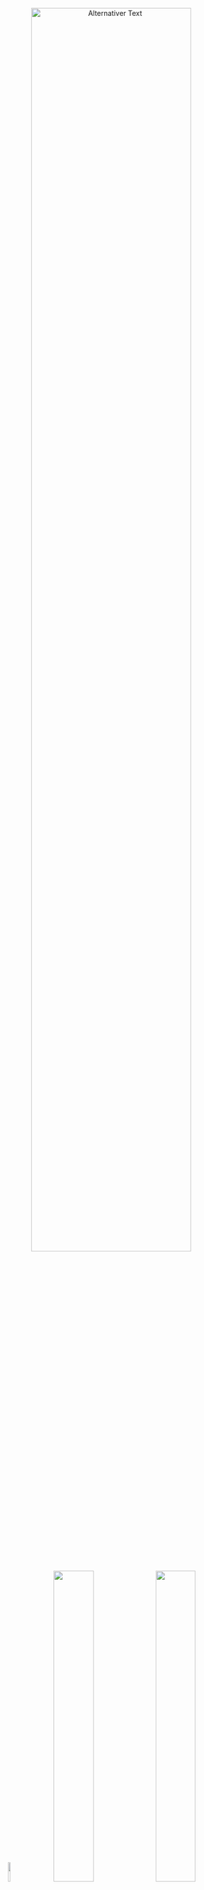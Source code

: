 <br>
<div align="center"> 
<a id="header"><img src="https://chaosaiart.de/nodes/workflows/elements/logo_2.png?v=4" alt="Alternativer Text" width="80%"></a>
</div><br>
<div align="center"> 
  <a href="#"><img src="https://chaosaiart.de/nodes/workflows/elements/placeholder_button_00.png?v=4" alt="" width="10%"></a>
  <a href="https://hire.chaosaiart.com/"><img src="https://chaosaiart.de/nodes/workflows/elements/h_b_1.png?v=4" alt="" width="40%"></a>
  <a href="https://chaosaiart.com/#support_me"><img src="https://chaosaiart.de/nodes/workflows/elements/h_b_2.png?v=4" alt="" width="40%"></a>
  <a href="#"><img src="https://chaosaiart.de/nodes/workflows/elements/placeholder_button_00.png?v=4" alt="" width="10%"></a>
 </div> 
<br><br><br>
<a id="Overview"><img src="https://chaosaiart.de/nodes/workflows/elements/overview.png?v=4" alt="Alternativer Text" width="100%"></a>   
<br>
<div align="center"> 
  <a href="#Install"><img src="https://chaosaiart.de/nodes/workflows/elements/d1.png?v=4"  width="25%"></a>
  <a href="#Workflows"><img src="https://chaosaiart.de/nodes/workflows/elements/d2.png?v=4"  width="25%"></a>
  <a href="#Nodes"><img src="https://chaosaiart.de/nodes/workflows/elements/d3.png?v=4"  width="25%"></a>
</div>
<div align="center">
  <a href="#Support"><img src="https://chaosaiart.de/nodes/workflows/elements/d4_2.png?v=4"  width="25%"></a> 
  <a href="#Info"><img src="https://chaosaiart.de/nodes/workflows/elements/d5.png?v=4"  width="25%"></a>
  <a href="https://github.com/chaosaiart/Chaosaiart-Nodes/blob/main/WISH_LIST.md"><img src="https://chaosaiart.de/nodes/workflows/elements/d6.png?v=4"  width="25%"></a>
</div>
<br><br> 
<div align="center">  
    <img src="https://chaosaiart.de/nodes/workflows/elements/overview_h1.png?v=4" alt="Use Case:" width="65%"> <br>
    LowVRAM Animation<br><br><br> 
    <img src="https://chaosaiart.de/nodes/workflows/elements/overview_h3.png?v=4" alt="Examples" width="65%"> <br>
    <img src="https://chaosaiart.de/nodes/workflows/elements/examples_headline_3.png?v=4" alt="txt2img" width="50%"> <br>
    <div align="center"> 
        <img src="https://github.com/chaosaiart/examples/blob/main/Chaosaiart-Nodes/e_img2video_1.gif" width="25%">
        <img src="https://github.com/chaosaiart/examples/blob/main/Chaosaiart-Nodes/e_img2video_2.gif" width="25%">
    </div><br>
    <a href="https://chaosaiart.de/nodes/?json=Animation_img2video">
        <img src="https://chaosaiart.de/nodes/workflows/elements/workflow_dl.png?v=4" width="20%"></a> <br><br><br>
    <img src="https://chaosaiart.de/nodes/workflows/elements/examples_headline_1.png?v=4" alt="txt2img" width="50%"> <br>
    <div align="center">
        <img src="https://github.com/chaosaiart/examples/blob/main/Chaosaiart-Nodes/e1.gif" width="25%">
        <img src="https://github.com/chaosaiart/examples/blob/main/Chaosaiart-Nodes/e2.gif" width="25%">
        <img src="https://github.com/chaosaiart/examples/blob/main/Chaosaiart-Nodes/e3.gif" width="25%">
    </div><br>
    <a href="https://chaosaiart.de/nodes/?json=Animation_txt2video"><img src="https://chaosaiart.de/nodes/workflows/elements/workflow_dl.png?v=4" width="20%"></a> <br><br><br>
    <img src="https://chaosaiart.de/nodes/workflows/elements/examples_headline_2.png?v=4" alt="" width="50%"> <br>
    Work in Progress. 
    <br><br>
    <br>  
    <img src="https://chaosaiart.de/nodes/workflows/elements/overview_h2.png?v=4" alt="Further Use" width="65%"> <br>
    Simplified workflow, VAE inclusion in KSampler<br>
    Workflow automation, e.g., changing checkpoints<br>
    Logical process for testing elements like Controlnet<br>
    Rethinking workflows with switches<br><br><br> 
    <img src="https://chaosaiart.de/nodes/workflows/elements/overview_h4.png?v=4>" alt="Importen" width="65%"> <br>
    This node is based on frame-to-frame generation (img after img).<br>
    This means it is VRAM efficient and suitable for GPUs with low VRAM.<br><br>
    Additional: Chaosaiart-Node is in the early phase, <br>more nodes will be added + Bug fixes + changes.<br><br><br>
</div>
<br>
<a id="Install" name="Install">
<img src="https://chaosaiart.de/nodes/workflows/elements/Install.png?v=4" alt="Install" width="100%"> 
</a>
 
<br>
<div align="center"> 
  <a href="#Install_full"><img src="https://chaosaiart.de/nodes/workflows/elements/h1_2.png?v=4" alt="Manuel" width="25%"></a> 
  <a href="#Install_manager"><img src="https://chaosaiart.de/nodes/workflows/elements/h3.png?v=4" alt="ComfyUI Manager" width="25%"></a>
  <!--a href="#Install_git"><img src="https://chaosaiart.de/nodes/workflows/elements/h2.png?v=4" alt="Git" width="25%"></a-->
</div>
     
<br>
 
<a id="Install_full"> 
<img src="https://chaosaiart.de/nodes/workflows/elements/i1_2.png?v=4" width="100%"> 
</a>
<br>
<dl>
  <dd>
    <dl>
      <dd>  
      1. Install <a href="https://github.com/comfyanonymous/ComfyUI?tab=readme-ov-file#installing">ComfyUI</a><br>
      2. Download <a href="https://github.com/chaosaiart/Chaosaiart-Nodes/archive/refs/heads/main.zip">Chaosaiart-Nodes</a><br>
      3. Unzip Chaosaiart-Nodes with <a href="https://7-zip.org/">7zip</a><br>
      4. Grab the Unzipped "Chaosaiart-Nodes" folder<br>
      5. go into ComfyUI Folder, then "../comfyUI/custom_nodes/" place it in.<br> 
      <img src="https://chaosaiart.de/nodes/workflows/elements/not_do.png?v=4" alt="" width="40%"><br><br>
      6. Windows:
      <br>
      <dl><dd><dl><dd>Use the Install_windows file in the "Chaosaiart-Nodes" folder<br>
      </dd></dl>      
      Linux:  

    pip install opencv-python & pip install tqdm
If you are using a virtual environment (venv), make sure it is activated before installation. 
</dd></dl>
<br> 
<!--7. get a good checkpoint, like <a href="https://civitai.com/models/9409?modelVersionId=30163">Anything5</a> ( Folder: ../ComfyUI/models/checkpoints )    
</dl-->
<div align="center"> 
Open ComfyUI, Load or Drag & Drop one of the <a href="#workflow_overview">workflows</a>.    
</div>     
<br>
<br>
</dl>  
</dd>
</dl>
</dd>
</dl>  

<a id="Install_manager">
<img src="https://chaosaiart.de/nodes/workflows/elements/i3.png?v=4" alt="" width="100%">
</a>
<br>
<dl>
  <dd>
    <dl>
      <dd>   
      1. Install <a href="https://github.com/comfyanonymous/ComfyUI?tab=readme-ov-file#installing">ComfyUI</a><br>
      2. Install <a href="https://github.com/ltdrdata/ComfyUI-Manager">ComfyUI Manager</a><br>
      3. Open Manager, Use "Install via Git URL".<br>
      4. Command:
      
    https://github.com/chaosaiart/Chaosaiart-Nodes
<!--x>    
5. get a good checkpoint, like <a href="https://civitai.com/models/9409?modelVersionId=30163">Anything5</a> ( Folder: ../ComfyUI/models/checkpoints )</x>
<br--><br>
<div align="center"> 
Open ComfyUI, Load or Drag & Drop one of the <a href="#workflow_overview">workflows</a>.    
</div>      
<br>
<br>
</dl></dd></dl>  


<!--a id="Install_git">
<img src="https://chaosaiart.de/nodes/workflows/elements/i2.png?v=4" alt="Install" width="100%">
</a>
<br>
<dl>
  <dd>
    <dl>
      <dd> 
        1. Install <a href="https://github.com/comfyanonymous/ComfyUI?tab=readme-ov-file#installing">ComfyUI</a><br>
        2. Install <a href="https://git-scm.com/downloads">git</a><br>
        3. Open the ComfyUI folder, then "../ComfyUI/custom_nodes"<br>
        <br>
    <dl>
      <dd> 
        Windows:
        <dl><dd>   
          4. Use the folder path, type CMD<br>
          5. Use the command in CMD:<br>

    git clone https://github.com/chaosaiart/Chaosaiart-Nodes
<x>6. Use the Install_windows file in the "Chaosaiart-Nodes" folder<br> 
7. get a good checkpoint, like <a href="https://civitai.com/models/9409?modelVersionId=30163">Anything5</a> ( Folder: ../ComfyUI/models/checkpoints )</x><br> 
<div align="center"> 
Open ComfyUI, Load or Drag & Drop one of the <a href="#workflow_overview">workflows</a>.<br> 
</div>      
        <br>
        </dd>
        Linux:
        <dl><dd> 
        4. use:
    
    git clone https://github.com/chaosaiart/Chaosaiart-Nodes 
<br>
5. use: 

    pip install opencv-python & pip install tqdm
If you are using a virtual environment (venv), make sure it is activated before installation.
<x> <br><br>
6. get a good checkpoint, like <a href="https://civitai.com/models/9409?modelVersionId=30163">Anything5</a> ( Folder: ../ComfyUI/models/checkpoints )</x><br> 
<br><br>
<div align="center"> 
Open ComfyUI, Load or Drag & Drop one of the <a href="#workflow_overview">workflows</a>.    
</div>      
</dd></dl></dd></dl></dd></dl></dd></dl>     
<br>
<br-->

 
   
<a id="Workflows" name="Workflows">
<img src="https://chaosaiart.de/nodes/workflows/elements/workflows.png?v=4" alt="Workflows" width="100%">
</a> 

<div align="center">  
  <a href="#Workflow_basic"><img src="https://chaosaiart.de/nodes/workflows/elements/wi_1.png?v=4" alt="Install" width="25%"></a> 
  <a href="#Workflow_animation"><img src="https://chaosaiart.de/nodes/workflows/elements/wi_2_2.png?v=4" alt="Install" width="25%"></a> 
  <a href="#Workflow_expert"><img src="https://chaosaiart.de/nodes/workflows/elements/wi_3.png?v=4" alt="Install" width="25%"></a>  
</div> <br><br><br>
<a id="Workflow_basic">
  <img src="https://chaosaiart.de/nodes/workflows/elements/w1.png?v=4" alt="Workflows" width="100%">
</a>
<div>
<dl>
  <dd>
    <dl>
      <dd>
      <a id="workflow_overview"></a>
      <div align="center">  
        <a href="#workflow_3"><img src="https://chaosaiart.de/nodes/workflows/elements/wi_b_3.png?v=4" width="30%"></a>
        <a href="#workflow_4"><img src="https://chaosaiart.de/nodes/workflows/elements/wi_b_4.png?v=4" width="30%"></a>
        <a href="#workflow_5"><img src="https://chaosaiart.de/nodes/workflows/elements/wi_b_5.png?v=4" width="30%"></a>
      </div>
      <div align="center">  
        <a href="#workflow_2"><img src="https://chaosaiart.de/nodes/workflows/elements/wi_b_2.png?v=4" width="30%"></a>
        <a href="#workflow_9"><img src="https://chaosaiart.de/nodes/workflows/elements/wi_b_9.png?v=4" width="30%"></a>
        <a href="#workflow_8"><img src="https://chaosaiart.de/nodes/workflows/elements/wi_b_8.png?v=4" width="30%"></a>
      </div>
      <div align="center">  
        <a href="#workflow_1"><img src="https://chaosaiart.de/nodes/workflows/elements/wi_b_1.png?v=4" width="30%"></a>
        <a href="#workflow_6"><img src="https://chaosaiart.de/nodes/workflows/elements/wi_b_6.png?v=4" width="30%"></a>
        <a href="#workflow_7"><img src="https://chaosaiart.de/nodes/workflows/elements/wi_b_7.png?v=4" width="30%"></a> 
      </div>
      <div align="center">  
        <a href="#workflow_10"><img src="https://chaosaiart.de/nodes/workflows/elements/wi_b_10.png?v=4" width="30%"></a>
        <a href="#workflow_11"><img src="https://chaosaiart.de/nodes/workflows/elements/wi_b_11.png?v=4" width="30%"></a> 
        <a href="#workflow_12"><img src="https://chaosaiart.de/nodes/workflows/elements/wi_b_12.png?v=4" width="30%"></a> 
      </div>
      <div align="center">  
        <a href="#workflow_14"><img src="https://chaosaiart.de/nodes/workflows/elements/wi_b_14.png?v=4" width="30%"></a> 
        <a href="#workflow_15"><img src="https://chaosaiart.de/nodes/workflows/elements/wi_b_15.png?v=4" width="30%"></a> 
        <a href="#workflow_16"><img src="https://chaosaiart.de/nodes/workflows/elements/wi_b_16.png?v=4" width="30%"></a> 
      </div>
      <!-- Checkpoint Changer --->
      <a id="workflow_3"></a><br><br>
      <img src="https://chaosaiart.de/nodes/workflows/elements/wi_b_3.png?v=4" width="30%"><br> 
      <dl><dd>
      Change Checkpoint, you can specify when.<br>
      1x Frame = 1x generated Img / Batch<br>
      <img src="https://chaosaiart.de/nodes/workflows/img/Basic_Checkpoint_changing.jpg?v=4" width="100%"><br>
      <div align="center"><a href="https://chaosaiart.de/nodes/?json=Basic_Checkpoint_changing">
        <img src="https://chaosaiart.de/nodes/workflows/elements/workflow_dl.png?v=4" width="20%">
      </a> 
      </div>
      <!-- Prompt Changer --->
      <a id="workflow_4"></a><br><br>
      </dl>
      <img src="https://chaosaiart.de/nodes/workflows/elements/wi_b_4.png?v=4" width="30%"><br> 
      <dl><dd>
      Change Prompt, you can specify when.<br>
      1x Frame = 1x generated Img / Batch<br>
      <img src="https://chaosaiart.de/nodes/workflows/img/Basic_Prompt_changing.jpg?v=4" width="100%"><br>
      <div align="center"><a href="https://chaosaiart.de/nodes/?json=Basic_Prompt_changing"><img src="https://chaosaiart.de/nodes/workflows/elements/workflow_dl.png?v=4" width="20%"></a> 
      </div>
      <!-- Checkpoint & Prompt Changer -->
      <a id="workflow_5"></a>
      <br><br>
      </dl> 
      <img src="https://chaosaiart.de/nodes/workflows/elements/wi_b_5.png?v=4" width="30%"><br> 
      <dl><dd>
      Change Checkpoint & Prompt, you can specify when.<br>
      1x Frame = 1x generated Img / Batch<br>
      <img src="https://chaosaiart.de/nodes/workflows/img/Basic_Checkpoint_Prompt_changing.jpg?v=4" width="100%"><br>
      <div align="center"><a href="https://chaosaiart.de/nodes/?json=Basic_Checkpoint_Prompt_changing"><img src="https://chaosaiart.de/nodes/workflows/elements/workflow_dl.png?v=4" width="20%"></a> 
      </div>
      <!-- Batch Loader -->
      <a id="workflow_2"></a>
      <br><br>
      </dl>
      <img src="https://chaosaiart.de/nodes/workflows/elements/wi_b_2.png?v=4" width="30%"><br> 
      <dl><dd>
      Basic img2img Batch Loader<br>
      Select folder, Each generation uses the next image.<br>
      You also can Repeat Img.<br>
      <img src="https://chaosaiart.de/nodes/workflows/img/Basic_Image_Batch_img2img.jpg?v=4" width="100%"><br>
      <div align="center"><a href="https://chaosaiart.de/nodes/?json=Basic_Image_Batch_img2img"><img src="https://chaosaiart.de/nodes/workflows/elements/workflow_dl.png?v=4" width="20%"></a> 
      </div>
      <br>
      Basic Controlnet Batch Loader<br>
      Select folder, Each generation uses the next image.<br>
      You also can Repeat Img.<br>
      <img src="https://chaosaiart.de/nodes/workflows/img/Basic_Image_Batch_controlnet.jpg?v=4" width="100%"><br>
      <div align="center"><a href="https://chaosaiart.de/nodes/?json=Basic_Image_Batch_controlnet"><img src="https://chaosaiart.de/nodes/workflows/elements/workflow_dl.png?v=4" width="20%"></a> 
      </div>
      <!-- Video2img-->
      <a id="workflow_9"></a>
      <br><br>
      </dl> 
      <img src="https://chaosaiart.de/nodes/workflows/elements/wi_b_9.png?v=4" width="30%"><br> 
      <dl><dd>
      Splitt Video in to Frames / img 
      <img src="https://chaosaiart.de/nodes/workflows/img/Basic_video2img.jpg?v=4" width="100%"><br>  
      <div align="center"><a href="https://chaosaiart.de/nodes/?json=Basic_video2img"><img src="https://chaosaiart.de/nodes/workflows/elements/workflow_dl.png?v=4" width="20%"></a> 
      </div>
      <!-- img2video -->
      <a id="workflow_8"></a>
      <br><br>
      </dl>
      <img src="https://chaosaiart.de/nodes/workflows/elements/wi_b_8.png?v=4" width="30%"><br> 
      <dl><dd>
      Stitching Image to Video
      <img src="https://chaosaiart.de/nodes/workflows/img/Basic_img2video.jpg?v=4" width="100%"><br>  
      <div align="center"><a href="https://chaosaiart.de/nodes/?json=Basic_img2video"><img src="https://chaosaiart.de/nodes/workflows/elements/workflow_dl.png?v=4" width="20%"></a> 
      </div><br><br> 
      Stitching Image to Gif 
      <img src="https://chaosaiart.de/nodes/workflows/img/Basic_img2gif.jpg?v=4" width="100%"><br>  
      <div align="center"><a href="https://chaosaiart.de/nodes/?json=Basic_img2gif"><img src="https://chaosaiart.de/nodes/workflows/elements/workflow_dl.png?v=4" width="20%"></a> 
      </div>
      <!-- Cache Reloader -->
      <a id="workflow_1"></a>
      <br><br>  
      </dl>
      <img src="https://chaosaiart.de/nodes/workflows/elements/wi_b_1.png?v=4" width="30%"><br> 
      <dl><dd>
      First Step for Animation<br>
      Cache a Img for the next generate, in this Case Img2img. 
      My <a href="#wi_b_4">Promptchanger workflow</a> has been implemented. Prompt Changer<br> 
      <img src="https://chaosaiart.de/nodes/workflows/img/Basic_img2img_cache_animation.jpg?v=4" width="100%"><br>  
      <div align="center"><a href="https://chaosaiart.de/nodes/?json=Basic_img2img_cache_animation"><img src="https://chaosaiart.de/nodes/workflows/elements/workflow_dl.png?v=4" width="20%"></a> 
      </div>
      <!-- Controlnet Changer -->
      <a id="workflow_6"></a>
      <br><br>
      </dl>
      <img src="https://chaosaiart.de/nodes/workflows/elements/wi_b_6.png?v=4" width="30%"><br> 
      <dl><dd>
      Change Controlnet Settings by Counting.<br>
      1x Frame = 1x generated Img / Batch = Step<br>
      You will need <a href="https://civitai.com/models/38784?modelVersionId=44716">Canny Model<a>
      <img src="https://chaosaiart.de/nodes/workflows/img/Basic_controlnet_start_end_steps_changing.jpg?v=4" width="100%"><br>
      <div align="center"><a href="https://chaosaiart.de/nodes/?json=Basic_controlnet_start_end_steps_changing"><img src="https://chaosaiart.de/nodes/workflows/elements/workflow_dl.png?v=4" width="20%"></a> 
      </div>
      <!-- Save Prompt -->
      <a id="workflow_7"></a>
      <br><br>
      </dl>
      <img src="https://chaosaiart.de/nodes/workflows/elements/wi_b_7.png?v=4" width="30%"><br> 
      <dl><dd>
      Save and Load your Prompt + Simple Workflow.<br>
      For Loading & Saving Text you need to Install this <a href="https://github.com/pythongosssss/ComfyUI-Custom-Scripts?tab=readme-ov-file#installation">Custom Node</a>
      <img src="https://chaosaiart.de/nodes/workflows/img/Basic_save_load_Prompts.jpg?v=4" width="100%"><br>
      <div align="center"><a href="https://chaosaiart.de/nodes/?json=Basic_save_load_Prompts"><img src="https://chaosaiart.de/nodes/workflows/elements/workflow_dl.png?v=4" width="20%"></a> 
      </div>
      <!-- Switch -->
      <a id="workflow_10"></a>
      <br><br>
      </dl>
      <img src="https://chaosaiart.de/nodes/workflows/elements/wi_b_10.png?v=4" width="30%"><br> 
      <dl><dd>
      Using Any-Switch to control any input at any time.
      <img src="https://chaosaiart.de/nodes/workflows/img/Basic_Any_Switch_Count.jpg?v=4" width="100%"><br>
      <div align="center"><a href="https://chaosaiart.de/nodes/?json=Basic_Any_Switch_Count"><img src="https://chaosaiart.de/nodes/workflows/elements/workflow_dl.png?v=4" width="20%"></a> 
      </div>
      <!-- Array -->
      <a id="workflow_11"></a>
      <br><br>
      </dl>
      <img src="https://chaosaiart.de/nodes/workflows/elements/wi_b_11.png?v=4" width="30%"><br> 
      <dl><dd>
      Utilize arrays to enhance the organization of your workspace, or swiftly switch between processes to test things.
      <img src="https://chaosaiart.de/nodes/workflows/img/Basic_using_Array.jpg?v=4" width="100%"><br>
      <div align="center"><a href="https://chaosaiart.de/nodes/?json=Basic_using_Array"><img src="https://chaosaiart.de/nodes/workflows/elements/workflow_dl.png?v=4" width="20%"></a> 
      </div>
      <!-- Lora -->
      <a id="workflow_12"></a>
      <br><br>
      </dl>
      <img src="https://chaosaiart.de/nodes/workflows/elements/wi_b_12.png?v=4" width="30%"><br> 
      <dl><dd>
      <a href="https://github.com/idrirap">idrirap</a> has written a great Lora Auto-Trigger-Words Custom Node. Through this, I found out that all tags are included in the metadata. From now on, all tags and their frequency of use will be output by Lora via Info.
      <img src="https://chaosaiart.de/nodes/workflows/img/Basic_Lora_Info.jpg?v=4" width="100%"><br><br>
      How to Use Loras:<br>
      <img src="https://chaosaiart.de/nodes/workflows/img/Basic_Lora.jpg?v=4" width="100%"><br>
      <div align="center"><a href="https://chaosaiart.de/nodes/?json=Basic_Lora"><img src="https://chaosaiart.de/nodes/workflows/elements/workflow_dl.png?v=4" width="20%"></a> 
      </div>
      <!-- Random Prompt Filed -->
      <a id="workflow_14"></a>
      <br><br>
      </dl>
      <img src="https://chaosaiart.de/nodes/workflows/elements/wi_b_14.png?v=4" width="30%"><br> 
      <dl><dd>
      usable in all 🔶Chaosaiart prompt fields. 
      <img src="https://chaosaiart.de/nodes/workflows/img/Basic_random_prompt_part.jpg?v=4" width="100%"><br>
      <div align="center"> 
      </div> 
      </dl>
      <!-- Random Prompt Filed -->
      <a id="workflow_15"></a>
      <br><br>
      </dl>
      <dl><dd>
      <img src="https://chaosaiart.de/nodes/workflows/elements/wi_b_15.png?v=4" width="30%"><br> 
      <dl><dd>
      Change Contrast, Color, Brightness, Red, Green, Blue.
      <img src="https://chaosaiart.de/nodes/workflows/img/Basic_color_change.jpg?v=4" width="100%"><br>
      <div align="center"> 
      <div align="center"><a href="https://chaosaiart.de/nodes/?json=Basic_color_change"><img src="https://chaosaiart.de/nodes/workflows/elements/workflow_dl.png?v=4" width="20%"></a> 
      </div> 
      </dl>
      <!-- Number Count -->
      <a id="workflow_16"></a>
      <br><br>
      </dl>
      <dl><dd>
      <img src="https://chaosaiart.de/nodes/workflows/elements/wi_b_16.png?v=4" width="30%"><br> 
      <dl><dd>
      Change Contrast, Color, Brightness, Red, Green, Blue.
      <img src="https://chaosaiart.de/nodes/workflows/img/Basic_Number_Counter.jpg?v=4" width="100%"><br>
      <div align="center"> 
      <div align="center"><a href="https://chaosaiart.de/nodes/?json=Basic_Number_Counter"><img src="https://chaosaiart.de/nodes/workflows/elements/workflow_dl.png?v=4" width="20%"></a> 
      </div> 
      </dl>
      <br><br>
      <br><br><br>
        
</dd></dl></dd></dl>  
<a id="Workflow_animation">
  <img src="https://chaosaiart.de/nodes/workflows/elements/w2_2.png?v=4" alt="Workflows" width="100%">
</a>
<div>
<dl>
  <dd>
    <dl>
      <dd>
      <div align="center">  
        <a href="#workflow_Animation_1"><img src="https://chaosaiart.de/nodes/workflows/elements/wi_a_3.png?v=4" width="30%"></a> 
        <a href="#workflow_Animation_2"><img src="https://chaosaiart.de/nodes/workflows/elements/wi_a_4.png?v=4" width="30%"></a> 
      </div> 
      <a id="workflow_Animation_1"></a>
      <br><br>
        <img src="https://chaosaiart.de/nodes/workflows/elements/wi_a_3.png?v=4" width="30%">
      <dl><dd>
      Animation:<br> 
        This workflow has integrated the cache of the <a href="#workflow_1">Cache Workflow</a> in KSampler. <br>
        Additionally, KSampler has been modified to yield better results for animations.<br> 
        For example, the method "Fixed 0.5" has been optimized for checkpoint sd1.5.<br>
        Afterwards, you must stitch the images into a video using <a href="#workflow_8">img2video Basic Workflow</a> 
      <img src="https://chaosaiart.de/nodes/workflows/img/Animation_txt2video.jpg?v=4" width="100%"> 
      </dl> 
      <div align="center"><a href="https://chaosaiart.de/nodes/?json=Animation_txt2video"><img src="https://chaosaiart.de/nodes/workflows/elements/workflow_dl.png?v=4" width="20%"></a> 
      </div>
      <a id="workflow_Animation_2"></a>
      <br><br>
      <img src="https://chaosaiart.de/nodes/workflows/elements/wi_a_4.png?v=4" width="30%">
      <dl><dd>
      Same workflow as <a href="#workflow_Animation_1">txt2video</a>, but with image input.
      <img src="https://chaosaiart.de/nodes/workflows/img/Animation_img2video.jpg?v=4" width="100%">
      <div align="center"><a href="https://chaosaiart.de/nodes/?json=Animation_img2video"><img src="https://chaosaiart.de/nodes/workflows/elements/workflow_dl.png?v=4" width="20%"></a> 
      </div>
      </dl> 
       <br><br><br><br><br>
      </dl>  
</dd></dl></dd></dl> 

<a id="Workflow_expert">
  <img src="https://chaosaiart.de/nodes/workflows/elements/w3.png?v=4" alt="Workflows" width="100%">
</a>
<div>
<dl>
  <dd>
    <dl>
      <dd>
      <div align="center">  
        <a href="#workflow_Expert_1"><img src="https://chaosaiart.de/nodes/workflows/elements/experte_1.png?v=4" width="30%"></a>  
      </div>
      <a id="workflow_Expert_1"></a>
      <br><br>
        <img src="https://chaosaiart.de/nodes/workflows/elements/experte_1.png?v=4" width="30%">
      <dl><dd>
       In this workflow, the 🔶 Ksampler <a href="#workflow_Animation_1">txt</a> & <a href="#workflow_Animation_2">img2video</a> v1 has been dissected into its individual components.<br> This allows you to see what it consists of and enables you to adjust the values yourselves.
      <img src="https://chaosaiart.de/nodes/workflows/img/expert_txt2video_img2video.jpg?v=4" width="100%"> 
      </dl> 
      <div align="center"><a href="https://chaosaiart.de/nodes/?json=expert_txt2video_img2video"><img src="https://chaosaiart.de/nodes/workflows/elements/workflow_dl.png?v=4" width="20%"></a> 
      </div><br><br>  
</dd></dl></dd></dl> 
</div>
<a id="Nodes" name="Nodes">
<img src="https://chaosaiart.de/nodes/workflows/elements/nodes.png?v=4" alt="Nodes" width="100%">
</a> 
<!-- Headline Nodes -->
<!--div align="center">
<a href="#nodes_1"><img src="https://chaosaiart.de/nodes/workflows/elements/ni_1.png?v=4" alt="" width="30%"></a>
<a href="#nodes_2"><img src="https://chaosaiart.de/nodes/workflows/elements/ni_2.png?v=4" alt="" width="30%"></a>
<a href="#nodes_3"><img src="https://chaosaiart.de/nodes/workflows/elements/ni_3.png?v=4" alt="" width="30%"></a>
</div>
<div align="center">
<a href="#nodes_4"><img src="https://chaosaiart.de/nodes/workflows/elements/ni_4.png?v=4" alt="" width="30%"></a>
<a href="#nodes_6"><img src="https://chaosaiart.de/nodes/workflows/elements/ni_6.png?v=4" alt="" width="30%"></a>
<a href="#nodes_7"><img src="https://chaosaiart.de/nodes/workflows/elements/ni_7.png?v=4" alt="" width="30%"></a>
</div>
<div align="center">
<a href="#nodes_10"><img src="https://chaosaiart.de/nodes/workflows/elements/ni_10.png?v=4" alt="" width="30%"></a> 
<a href="#nodes_9"><img src="https://chaosaiart.de/nodes/workflows/elements/ni_9.png?v=4" alt="" width="30%"></a>
<a href="#nodes_5"><img src="https://chaosaiart.de/nodes/workflows/elements/ni_5.png?v=4" alt="" width="30%"></a>
</div>
<div align="center">
<a href="#nodes_8"><img src="https://chaosaiart.de/nodes/workflows/elements/ni_8.png?v=4" alt="" width="30%"></a>
</div>
<br><br><br-->
<!--div align="center"-->
<div>
  <!-- Image -->  
  <details>
  <summary>🔶 Image</summary> 
  <a id="nodes_1"><img src="https://chaosaiart.de/nodes/workflows/elements/ni_1.png?v=4" alt="" width="30%"></a><br> 
  <img src="https://chaosaiart.de/nodes/workflows/nodes/image_1.jpg?v=4" alt="Nodes" width="50%">
  <img src="https://chaosaiart.de/nodes/workflows/nodes/image_2.jpg?v=4" alt="Nodes" width="50%"><br><br>
  </details> 
  <details>
  <summary>🔶 Ksampler</summary> 
  <!-- Ksampler -->
  <a id="nodes_2"><img src="https://chaosaiart.de/nodes/workflows/elements/ni_2.png?v=4" alt="" width="30%"></a><br> 
  <img src="https://chaosaiart.de/nodes/workflows/nodes/Ksampler_1.jpg?v=4" alt="Nodes" width="50%">
  <img src="https://chaosaiart.de/nodes/workflows/nodes/Ksampler_3.jpg?v=4" alt="Nodes" width="50%">
  <img src="https://chaosaiart.de/nodes/workflows/nodes/Ksampler_2.jpg?v=4" alt="Nodes" width="50%">
  <img src="https://chaosaiart.de/nodes/workflows/nodes/One_Node.jpg?v=4" alt="Nodes" width="50%"><br><br>
  </details> 
  <details>
  <summary>🔶 Cache</summary> 
  <!-- cache -->
  <a id="nodes_3"><img src="https://chaosaiart.de/nodes/workflows/elements/ni_3.png?v=4" alt="" width="30%"></a><br> 
  <img src="https://chaosaiart.de/nodes/workflows/nodes/cache_1.jpg?v=4" alt="Nodes" width="50%">
  <img src="https://chaosaiart.de/nodes/workflows/nodes/cache_2.jpg?v=4" alt="Nodes" width="50%">
  <img src="https://chaosaiart.de/nodes/workflows/nodes/cache_3.jpg?v=4" alt="Nodes" width="50%"><br><br>
  </details> 
  <details>
  <summary>🔶 Logic</summary> 
  <!-- Logic --> 
  <a id="nodes_4"><img src="https://chaosaiart.de/nodes/workflows/elements/ni_4.png?v=4" alt="" width="30%"></a><br> 
  <img src="https://chaosaiart.de/nodes/workflows/nodes/logic.jpg?v=4" alt="Nodes" width="50%"><br><br>
  </details> 
  <details>
  <summary>🔶 Prompt</summary> 
  <!-- Prompt --> 
  <a id="nodes_6"><img src="https://chaosaiart.de/nodes/workflows/elements/ni_6.png?v=4" alt="" width="30%"></a><br> 
  <img src="https://chaosaiart.de/nodes/workflows/nodes/prompt_1.jpg?v=4" alt="Nodes" width="50%">
  <img src="https://chaosaiart.de/nodes/workflows/nodes/prompt_2.jpg?v=4" alt="Nodes" width="50%"><br><br>
  </details> 
  <details>
  <summary>🔶 Checkpoint</summary>
  <!-- checkpoint --> 
  <a id="nodes_7"><img src="https://chaosaiart.de/nodes/workflows/elements/ni_7.png?v=4" alt="" width="30%"></a><br> 
  <img src="https://chaosaiart.de/nodes/workflows/nodes/checkpoint_1.jpg?v=4" alt="Nodes" width="50%">
  <img src="https://chaosaiart.de/nodes/workflows/nodes/checkpoint_2.jpg?v=4" alt="Nodes" width="50%">
  <img src="https://chaosaiart.de/nodes/workflows/nodes/checkpoint_3.jpg?v=4" alt="Nodes" width="50%"><br><br>
  </details> 
  <details>
  <summary>🔶 Lora</summary>
  <!-- Lora --> 
  <a id="nodes_10"><img src="https://chaosaiart.de/nodes/workflows/elements/ni_10.png?v=4" alt="" width="30%"></a><br> 
  <img src="https://chaosaiart.de/nodes/workflows/nodes/lora.jpg?v=4" alt="Nodes" width="50%"><br><br>
  </details> 
  <details>
  <summary>🔶 Controlnet</summary>
  <!-- Controlnet --> 
  <a id="nodes_9"><img src="https://chaosaiart.de/nodes/workflows/elements/ni_9.png?v=4" alt="" width="30%"></a><br> 
  <img src="https://chaosaiart.de/nodes/workflows/nodes/controlnet.jpg?v=4" alt="Nodes" width="50%"><br><br>
  </details> 
  <details>
  <summary>🔶 Special</summary>
  <!-- special --> 
  <a id="nodes_5"><img src="https://chaosaiart.de/nodes/workflows/elements/ni_5.png?v=4" alt="" width="30%"></a><br> 
  <img src="https://chaosaiart.de/nodes/workflows/nodes/onlymy.jpg?v=4" alt="Nodes" width="50%"><br><br>
  </details>
  <details>
  <summary>🔶 Switch</summary>
  <!-- Switch --> 
  <a id="nodes_8"><img src="https://chaosaiart.de/nodes/workflows/elements/ni_8.png?v=4" alt="" width="30%"></a><br> 
  <img src="https://chaosaiart.de/nodes/workflows/nodes/switch_1.jpg?v=4" alt="Nodes" width="50%">
  <img src="https://chaosaiart.de/nodes/workflows/nodes/switch_2.jpg?v=4" alt="Nodes" width="50%"><br><br></details>
</div> 
<!-- --->
<!-- --->
<!-- --->
<br><br>
<a id="Support" name="Support">
<img src="https://chaosaiart.de/nodes/workflows/elements/supportme.png?v=4" alt="Nodes" width="100%">
</a>
<dl><dd>
<!-- buy me a coffee -->
<a href="https://chaosaiart.de/donate?use=buymeacoffee"><img src="https://chaosaiart.de/nodes/workflows/elements/mo_1.png?v=4" width="30%"></a>
<dl><dd>
<a href="https://chaosaiart.de/donate?use=buymeacoffee">Open Buymeacoffee</a><br><br>
</dd>
<!-- Paypal -->
<a href="https://chaosaiart.de/donate?use=paypal"><img src="https://chaosaiart.de/nodes/workflows/elements/mo_2.png?v=4" width="30%"></a>
<dl><dd>
<a href="https://chaosaiart.de/donate?use=paypal">Open Paypal</a><br><br>
</dd>
<!-- Patreon -->
<a href="https://chaosaiart.de/donate?use=patreon"><img src="https://chaosaiart.de/nodes/workflows/elements/mo_3.png?v=4" width="30%"></a>
<dl><dd>
<a href="https://chaosaiart.de/donate?use=patreon">
Open Patreon</a><br><br>
</dd>
</dl></dd>
<br><br>
<!-- --->
<!-- --->
<!-- --->
<a id="Info" name="Info">
<img src="https://chaosaiart.de/nodes/workflows/elements/info.png?v=4" alt="Nodes" width="100%">
</a>
<a id="Credits"><img src="https://chaosaiart.de/nodes/workflows/elements/zi_1.png?v=4" width="30%"></a>
<dl><dd>
Credits to pythongosssss for their <a href="https://github.com/pythongosssss/ComfyUI-Custom-Scripts?tab=readme-ov-file#installation">custom node</a> without it, my info display would have been more challenging.<br>
Credits to Idrirap for their <a href="https://github.com/idrirap/ComfyUI-Lora-Auto-Trigger-Words/">custom node</a> and the idea of extracting tags from the metadata of Lora. 
</dd>
<br><br>
<a id="web"><img src="https://chaosaiart.de/nodes/workflows/elements/zi_3.png?v=4" width="30%"></a>
<dl><dd>
<a href="https://chaosaiart.de">https://chaosaiart.de</a> &
<a href="https://chaosaiart.com">https://chaosaiart.com</a>
</dd>
<br><br> 
</dd>